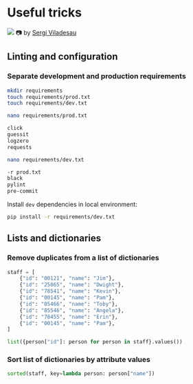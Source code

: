 # Useful tricks

![](https://images.unsplash.com/photo-1506362802973-bd1717de901c?ixlib=rb-4.0.3&ixid=MnwxMjA3fDB8MHxwaG90by1wYWdlfHx8fGVufDB8fHx8&auto=format&fit=crop&w=1437&q=80)
📷 by [Sergi Viladesau](https://unsplash.com/@svi_designs)

## Linting and configuration

### Separate development and production requirements

```bash
mkdir requirements
touch requirements/prod.txt
touch requirements/dev.txt
```
```bash
nano requirements/prod.txt

click
guessit
logzero
requests
```
```bash
nano requirements/dev.txt

-r prod.txt
black
pylint
pre-commit
```

Install `dev` dependencies in local environment:
```bash
pip install -r requirements/dev.txt
```

## Lists and dictionaries

### Remove duplicates from a list of dictionaries

```python
staff = [
    {"id": "00121", "name": "Jim"},
    {"id": "25065", "name": "Dwight"},
    {"id": "78541", "name": "Kevin"},
    {"id": "00145", "name": "Pam"},
    {"id": "05466", "name": "Toby"},
    {"id": "85546", "name": "Angela"},
    {"id": "78455", "name": "Erin"},
    {"id": "00145", "name": "Pam"},
]

list({person["id"]: person for person in staff}.values())
```

### Sort list of dictionaries by attribute values

```python
sorted(staff, key=lambda person: person["name"])
```

